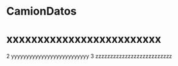 # CamionDatos

# xxxxxxxxxxxxxxxxxxxxxxxxx
2 yyyyyyyyyyyyyyyyyyyyyyyyyy
3 zzzzzzzzzzzzzzzzzzzzzzzzzz
